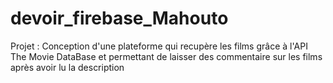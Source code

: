 # devoir_firebase_Mahouto
Projet : Conception d'une plateforme qui recupère les films grâce à l'API The Movie DataBase et permettant de laisser des commentaire sur les films après avoir lu la description

